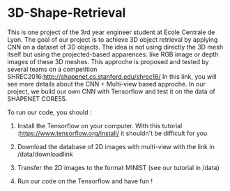 # 3D-Shape-Retrieval

This is one project of the 3rd year engineer student at Ecole Centrale de Lyon.
The goal of our project is to achieve 3D object retrieval by applying CNN on a dataset of 3D objects. The idea is not using directly the 3D mesh itself but using the projected-based apparences: like RGB image or depth images of these 3D meshes. This approche is proposed and tested by several teams on a competition SHREC2016:http://shapenet.cs.stanford.edu/shrec16/ In this link, you will see more details about the CNN + Multi-view based approche.
In our project, we build our own CNN with Tensorflow and test it on the data of SHAPENET CORE55.

To run our code, you should :

1. Install the Tensorflow on your computer. With this tutorial :https://www.tensorflow.org/install/ it shouldn't be difficult for you

2. Download the database of 2D images with multi-view with the link in /data/downloadlink

3. Transfer the 2D images to the format MINIST (see our tutorial in /data)

4. Run our code on the Tensorflow and have fun !

